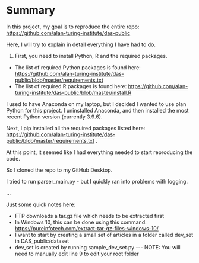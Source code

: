 # Summary

In this project, my goal is to reproduce the entire repo: https://github.com/alan-turing-institute/das-public

Here, I will try to explain in detail everything I have had to do.

1. First, you need to install Python, R and the required packages. 
* The list of required Python packages is found here: https://github.com/alan-turing-institute/das-public/blob/master/requirements.txt
* The list of required R packages is found here: https://github.com/alan-turing-institute/das-public/blob/master/install.R

I used to have Anaconda on my laptop, but I decided I wanted to use plan Python for this project. 
I uninstalled Anaconda, and then installed the most recent Python version (currently 3.9.6).

Next, I pip installed all the required packages listed here: https://github.com/alan-turing-institute/das-public/blob/master/requirements.txt .

At this point, it seemed like I had everything needed to start reproducing the code.

So I cloned the repo to my GitHub Desktop. 

I tried to run parser_main.py - but I quickly ran into problems with logging. 

...

Just some quick notes here:
* FTP downloads a tar.gz file which needs to be extracted first
* In Windows 10, this can be done using this command: https://pureinfotech.com/extract-tar-gz-files-windows-10/
* I want to start by creating a small set of articles in a folder called dev_set in DAS_public/dataset
* dev_set is created by running sample_dev_set.py --- NOTE: You will need to manually edit line 9 to edit your root folder 
